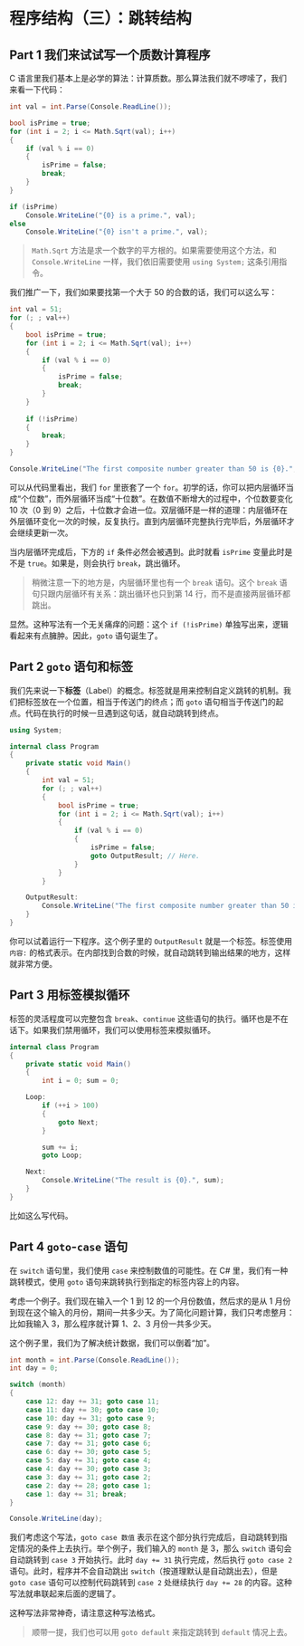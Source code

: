 # 程序结构（三）：跳转结构

## Part 1 我们来试试写一个质数计算程序

C 语言里我们基本上是必学的算法：计算质数。那么算法我们就不啰嗦了，我们来看一下代码：

```csharp
int val = int.Parse(Console.ReadLine());

bool isPrime = true;
for (int i = 2; i <= Math.Sqrt(val); i++)
{
    if (val % i == 0)
    {
        isPrime = false;
        break;
    }
}

if (isPrime)
    Console.WriteLine("{0} is a prime.", val);
else
    Console.WriteLine("{0} isn't a prime.", val);
```

> `Math.Sqrt` 方法是求一个数字的平方根的。如果需要使用这个方法，和 `Console.WriteLine` 一样，我们依旧需要使用 `using System;` 这条引用指令。

我们推广一下，我们如果要找第一个大于 50 的合数的话，我们可以这么写：

```csharp
int val = 51;
for (; ; val++)
{
    bool isPrime = true;
    for (int i = 2; i <= Math.Sqrt(val); i++)
    {
        if (val % i == 0)
        {
            isPrime = false;
            break;
        }
    }
    
    if (!isPrime)
    {
        break;
    }
}

Console.WriteLine("The first composite number greater than 50 is {0}.", val);
```

可以从代码里看出，我们 `for` 里嵌套了一个 `for`。初学的话，你可以把内层循环当成“个位数”，而外层循环当成“十位数”。在数值不断增大的过程中，个位数要变化 10 次（0 到 9）之后，十位数才会进一位。双层循环是一样的道理：内层循环在外层循环变化一次的时候，反复执行。直到内层循环完整执行完毕后，外层循环才会继续更新一次。

当内层循环完成后，下方的 `if` 条件必然会被遇到。此时就看 `isPrime` 变量此时是不是 `true`。如果是，则会执行 `break`，跳出循环。

> 稍微注意一下的地方是，内层循环里也有一个 `break` 语句。这个 `break` 语句只跟内层循环有关系：跳出循环也只到第 14 行，而不是直接两层循环都跳出。

显然。这种写法有一个无关痛痒的问题：这个 `if (!isPrime)` 单独写出来，逻辑看起来有点臃肿。因此，`goto` 语句诞生了。

## Part 2 `goto` 语句和标签

我们先来说一下**标签**（Label）的概念。标签就是用来控制自定义跳转的机制。我们把标签放在一个位置，相当于传送门的终点；而 `goto` 语句相当于传送门的起点。代码在执行的时候一旦遇到这句话，就自动跳转到终点。

```csharp
using System;

internal class Program
{
    private static void Main()
    {
        int val = 51;
        for (; ; val++)
        {
            bool isPrime = true;
            for (int i = 2; i <= Math.Sqrt(val); i++)
            {
                if (val % i == 0)
                {
                    isPrime = false;
                    goto OutputResult; // Here.
                }
            }
        }

    OutputResult:
        Console.WriteLine("The first composite number greater than 50 is {0}.", val);
    }
}
```

你可以试着运行一下程序。这个例子里的 `OutputResult` 就是一个标签。标签使用 `内容:` 的格式表示。在内部找到合数的时候，就自动跳转到输出结果的地方，这样就非常方便。

## Part 3 用标签模拟循环

标签的灵活程度可以完整包含 `break`、`continue` 这些语句的执行。循环也是不在话下。如果我们禁用循环，我们可以使用标签来模拟循环。

```csharp
internal class Program
{
    private static void Main()
    {
        int i = 0; sum = 0;

    Loop:
        if (++i > 100)
        {
            goto Next;
        }

        sum += i;
        goto Loop;

    Next:
        Console.WriteLine("The result is {0}.", sum);
    }
}
```

比如这么写代码。

## Part 4 `goto`-`case` 语句

在 `switch` 语句里，我们使用 `case` 来控制数值的可能性。在 C# 里，我们有一种跳转模式，使用 `goto` 语句来跳转执行到指定的标签内容上的内容。

考虑一个例子。我们现在输入一个 1 到 12 的一个月份数值，然后求的是从 1 月份到现在这个输入的月份，期间一共多少天。为了简化问题计算，我们只考虑整月：比如我输入 3，那么程序就计算 1、2、3 月份一共多少天。

这个例子里，我们为了解决统计数据，我们可以倒着“加”。

```csharp
int month = int.Parse(Console.ReadLine());
int day = 0;

switch (month)
{
    case 12: day += 31; goto case 11;
    case 11: day += 30; goto case 10;
    case 10: day += 31; goto case 9;
    case 9: day += 30; goto case 8;
    case 8: day += 31; goto case 7;
    case 7: day += 31; goto case 6;
    case 6: day += 30; goto case 5;
    case 5: day += 31; goto case 4;
    case 4: day += 30; goto case 3;
    case 3: day += 31; goto case 2;
    case 2: day += 28; goto case 1;
    case 1: day += 31; break;
}

Console.WriteLine(day);
```

我们考虑这个写法，`goto case 数值` 表示在这个部分执行完成后，自动跳转到指定情况的条件上去执行。举个例子，我们输入的 `month` 是 3，那么 `switch` 语句会自动跳转到 `case 3` 开始执行。此时 `day += 31` 执行完成，然后执行 `goto case 2` 语句。此时，程序并不会自动跳出 `switch`（按道理默认是自动跳出去），但是 `goto case` 语句可以控制代码跳转到 `case 2` 处继续执行 `day += 28` 的内容。这种写法就串联起来后面的逻辑了。

这种写法非常神奇，请注意这种写法格式。

> 顺带一提，我们也可以用 `goto default` 来指定跳转到 `default` 情况上去。